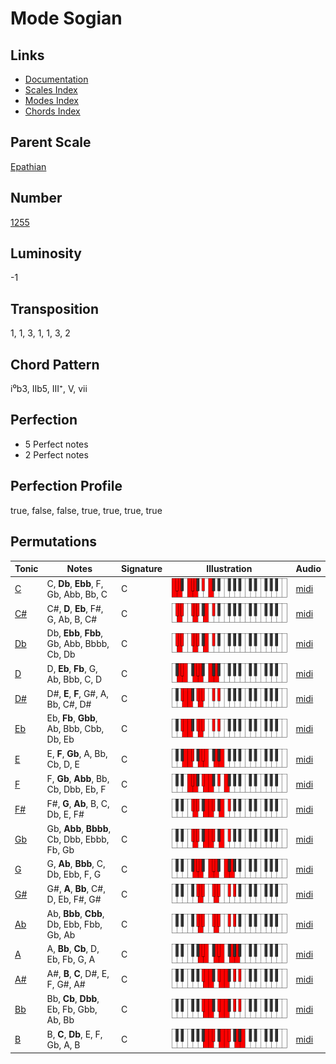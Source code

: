 # Mode Sogian

## Links

- [Documentation](README.md)
- [Scales Index](Scales.md)
- [Modes Index](Modes.md)
- [Chords Index](Chords.md)

## Parent Scale

[Epathian](ScaleEpathian.md)

## Number

[1255](https://ianring.com/musictheory/scales/1255)

## Luminosity

-1

## Transposition

1, 1, 3, 1, 1, 3, 2

## Chord Pattern

i⁰b3, IIb5, III⁺, V, vii

## Perfection

- 5 Perfect notes
- 2 Perfect notes

## Perfection Profile

true, false, false, true, true, true, true

## Permutations

| Tonic | Notes | Signature | Illustration | Audio |
|-------|-------|-----------|--------------|-------|
| [C](ModeCNaturalSogian.md) | C, **Db**, **Ebb**, F, Gb, Abb, Bb, C | C | ![CNaturalSogian](ModeCNaturalSogian.png) | [midi](https://github.com/edipermadi/music/blob/main/docs/ModeCNaturalSogian.mid?raw=true) |
| [C#](ModeCSharpSogian.md) | C#, **D**, **Eb**, F#, G, Ab, B, C# | C | ![CSharpSogian](ModeCSharpSogian.png) | [midi](https://github.com/edipermadi/music/blob/main/docs/ModeCSharpSogian.mid?raw=true) |
| [Db](ModeDFlatSogian.md) | Db, **Ebb**, **Fbb**, Gb, Abb, Bbbb, Cb, Db | C | ![DFlatSogian](ModeDFlatSogian.png) | [midi](https://github.com/edipermadi/music/blob/main/docs/ModeDFlatSogian.mid?raw=true) |
| [D](ModeDNaturalSogian.md) | D, **Eb**, **Fb**, G, Ab, Bbb, C, D | C | ![DNaturalSogian](ModeDNaturalSogian.png) | [midi](https://github.com/edipermadi/music/blob/main/docs/ModeDNaturalSogian.mid?raw=true) |
| [D#](ModeDSharpSogian.md) | D#, **E**, **F**, G#, A, Bb, C#, D# | C | ![DSharpSogian](ModeDSharpSogian.png) | [midi](https://github.com/edipermadi/music/blob/main/docs/ModeDSharpSogian.mid?raw=true) |
| [Eb](ModeEFlatSogian.md) | Eb, **Fb**, **Gbb**, Ab, Bbb, Cbb, Db, Eb | C | ![EFlatSogian](ModeEFlatSogian.png) | [midi](https://github.com/edipermadi/music/blob/main/docs/ModeEFlatSogian.mid?raw=true) |
| [E](ModeENaturalSogian.md) | E, **F**, **Gb**, A, Bb, Cb, D, E | C | ![ENaturalSogian](ModeENaturalSogian.png) | [midi](https://github.com/edipermadi/music/blob/main/docs/ModeENaturalSogian.mid?raw=true) |
| [F](ModeFNaturalSogian.md) | F, **Gb**, **Abb**, Bb, Cb, Dbb, Eb, F | C | ![FNaturalSogian](ModeFNaturalSogian.png) | [midi](https://github.com/edipermadi/music/blob/main/docs/ModeFNaturalSogian.mid?raw=true) |
| [F#](ModeFSharpSogian.md) | F#, **G**, **Ab**, B, C, Db, E, F# | C | ![FSharpSogian](ModeFSharpSogian.png) | [midi](https://github.com/edipermadi/music/blob/main/docs/ModeFSharpSogian.mid?raw=true) |
| [Gb](ModeGFlatSogian.md) | Gb, **Abb**, **Bbbb**, Cb, Dbb, Ebbb, Fb, Gb | C | ![GFlatSogian](ModeGFlatSogian.png) | [midi](https://github.com/edipermadi/music/blob/main/docs/ModeGFlatSogian.mid?raw=true) |
| [G](ModeGNaturalSogian.md) | G, **Ab**, **Bbb**, C, Db, Ebb, F, G | C | ![GNaturalSogian](ModeGNaturalSogian.png) | [midi](https://github.com/edipermadi/music/blob/main/docs/ModeGNaturalSogian.mid?raw=true) |
| [G#](ModeGSharpSogian.md) | G#, **A**, **Bb**, C#, D, Eb, F#, G# | C | ![GSharpSogian](ModeGSharpSogian.png) | [midi](https://github.com/edipermadi/music/blob/main/docs/ModeGSharpSogian.mid?raw=true) |
| [Ab](ModeAFlatSogian.md) | Ab, **Bbb**, **Cbb**, Db, Ebb, Fbb, Gb, Ab | C | ![AFlatSogian](ModeAFlatSogian.png) | [midi](https://github.com/edipermadi/music/blob/main/docs/ModeAFlatSogian.mid?raw=true) |
| [A](ModeANaturalSogian.md) | A, **Bb**, **Cb**, D, Eb, Fb, G, A | C | ![ANaturalSogian](ModeANaturalSogian.png) | [midi](https://github.com/edipermadi/music/blob/main/docs/ModeANaturalSogian.mid?raw=true) |
| [A#](ModeASharpSogian.md) | A#, **B**, **C**, D#, E, F, G#, A# | C | ![ASharpSogian](ModeASharpSogian.png) | [midi](https://github.com/edipermadi/music/blob/main/docs/ModeASharpSogian.mid?raw=true) |
| [Bb](ModeBFlatSogian.md) | Bb, **Cb**, **Dbb**, Eb, Fb, Gbb, Ab, Bb | C | ![BFlatSogian](ModeBFlatSogian.png) | [midi](https://github.com/edipermadi/music/blob/main/docs/ModeBFlatSogian.mid?raw=true) |
| [B](ModeBNaturalSogian.md) | B, **C**, **Db**, E, F, Gb, A, B | C | ![BNaturalSogian](ModeBNaturalSogian.png) | [midi](https://github.com/edipermadi/music/blob/main/docs/ModeBNaturalSogian.mid?raw=true) |
